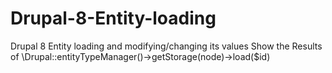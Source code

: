 # Drupal-8-Entity-loading
Drupal 8 Entity loading and modifying/changing its values
Show the Results of \Drupal::entityTypeManager()->getStorage(node)->load($id)
